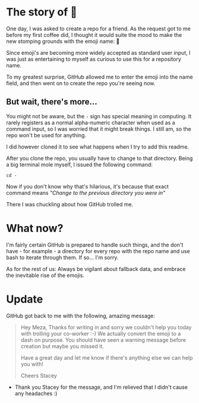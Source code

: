 # The story of 💩

One day, I was asked to create a repo for a friend. As the request got to me before my first coffee did, I thought it would
suite the mood to make the new stomping grounds with the emoji name: 💩

Since emoji's are becoming more widely accepted as standard user input, I was just as entertaining to myself as curious to use
this for a repository name.

To my greatest surprise, GitHub allowed me to enter the emoji into the name field, and then went on to create the repo you're seeing now.

## But wait, there's more...

You might not be aware, but the `-` sign has special meaning in computing. It rarely registers as a normal alpha-numeric character
when used as a command input, so I was worried that it might break things. I still am, so the repo won't be used for anything.

I did however cloned it to see what happens when I try to add this readme.

After you clone the repo, you usually have to change to that directory. Being a big terminal mole myself, I issued the following
command:

```cd -```

Now if you don't know why that's hilarious, it's because that exact command means _"Change to the previous directory you were in"_

There I was chuckling about how GitHub trolled me.

# What now?

I'm fairly certain GitHub is prepared to handle such things, and the don't have - for example - a directory for every repo with the repo name
and use bash to iterate through them. If so... I'm sorry.


As for the rest of us:
Always be vigilant about fallback data, and embrace the inevitable rise of the emojis.

# Update

GitHub got back to me with the following, amazing message:

>Hey Meza,
>Thanks for writing in and sorry we couldn't help you today with trolling your co-worker :-)
>We actually convert the emoji to a dash on purpose. You should have seen a warning message before creation but maybe you missed it.
>
>Have a great day and let me know if there's anything else we can help you with!
>
>Cheers
>Stacey 

- Thank you Stacey for the message, and I'm relieved that I didn't cause any headaches :)
